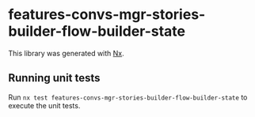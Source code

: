 # features-convs-mgr-stories-builder-flow-builder-state

This library was generated with [Nx](https://nx.dev).

## Running unit tests

Run `nx test features-convs-mgr-stories-builder-flow-builder-state` to execute the unit tests.
